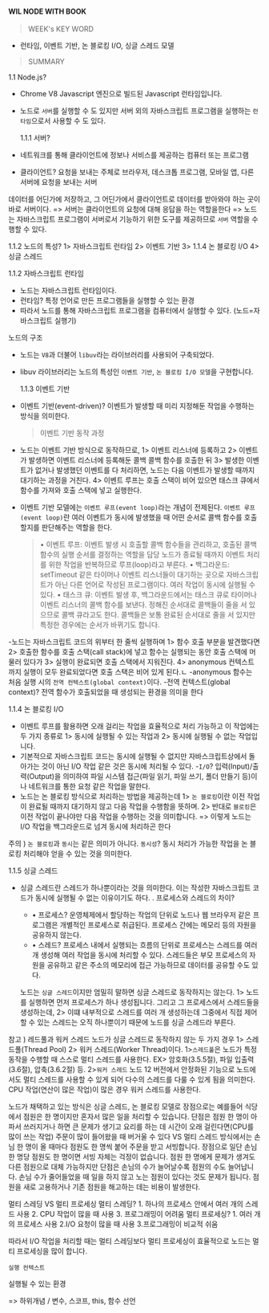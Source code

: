#### WIL NODE WITH BOOK

> WEEK's KEY WORD

- 런타임, 이벤트 기반, 논 블로킹 I/O, 싱글 스레드 모델

> SUMMARY

1.1 Node.js?

- Chrome V8 Javascript 엔진으로 빌드된 Javascript 런타임입니다.
- 노드로 `서버`를 실행할 수 도 있지만 서버 외의 자바스크립트 프로그램을 실행하는 `런타임`으로서 사용할 수 도 있다.

  1.1.1 서버?

- 네트워크를 통해 클라이언트에 정보나 서비스를 제공하는 컴퓨터 또는 프로그램
- 클라이언트? 요청을 보내는 주체로 브라우저, 데스크톱 프로그램, 모바일 앱, 다른 서버에 요청을 보내는 서버

데이터를 어딘가에 저장하고, 그 어딘가에서 클라이언트로 데이터를 받아와야 하는 곳이 바로 서버이다.
=> 서버는 클라이언트의 요청에 대해 응답을 하는 역할을한다
=> 노드는 자바스크립트 프로그램이 서버로서 기능하기 위한 도구를 제공하므로 `서버` 역할을 수행할 수 있다.

1.1.2 노드의 특성?
1> 자바스크립트 런타임 2> 이벤트 기반 3> 1.1.4 논 블로킹 I/O 4> 싱글 스레드

1.1.2 자바스크립트 런타임

- 노드는 자바스크립트 런타임이다.
- 런타임? 특정 언어로 만든 프로그램들을 실행할 수 있는 환경
- 따라서 노드를 통해 자바스크립트 프로그램을 컴퓨터에서 실행할 수 있다. (노드=자바스크립트 실행기)

노드의 구조

- 노드는 `V8`과 더불어 `libuv`라는 라이브러리를 사용되어 구축되었다.
- libuv 라이브러리는 노드의 특성인 `이벤트 기반`, `논 블로킹 I/O 모델`을 구현합니다.

  1.1.3 이벤트 기반

- 이벤트 기반(event-driven)? 이벤트가 발생할 때 미리 지정해둔 작업을 수행하는 방식을 의미한다.
  > 이벤트 기반 동작 과정
- 노드는 이벤트 기반 방식으로 동작하므로, 1> 이벤트 리스너에 등록하고 2> 이벤트가 발생하면 이벤트 리스너에 등록해둔 콜백 콜백 함수를 호출한 뒤 3> 발생한 이벤트가 없거나 발생했던 이벤트를 다 처리하면, 노드는 다음 이벤트가 발생할 때까지 대기하는 과정을 거친다. 4> 이벤트 루프는 호출 스택이 비어 있으면 태스크 큐에서 함수를 가져와 호출 스택에 넣고 실행한다.

- 이벤트 기반 모델에는 `이벤트 루프(event loop)`라는 개념이 전제된다.
  `이벤트 루프(event loop)`란 여러 이벤트가 동시에 발생했을 때 어떤 순서로 콜백 함수를 호출할지를 판단해주는 역할을 한다.
  > • 이벤트 루프: 이벤트 발생 시 호출할 콜백 함수들을 관리하고, 호출된 콜백 함수의 실행 순서를 결정하는 역할을 담당
  > 노드가 종료될 때까지 이벤트 처리를 위한 작업을 반복하므로 루프(loop)라고 부른다.
  > • 백그라운드: setTimeout 같은 타이머나 이벤트 리스너들이 대기하는 곳으로 자바스크립트가 아닌 다른 언어로 작성된 프로그램이다. 여러 작업이 동시에 실행될 수 있다.
  > • 태스크 큐: 이벤트 발생 후, 백그라운드에서는 태스크 큐로 타이머나 이벤트 리스너의 콜백 함수를 보낸다. 정해진 순서대로 콜백들이 줄을 서 있으므로 콜백 큐라고도 한다.
  > 콜백들은 보통 완료된 순서대로 줄을 서 있지만 특정한 경우에는 순서가 바뀌기도 합니다.

-노드는 자바스크립트 코드의 위부터 한 줄씩 실행하며 1> 함수 호출 부분을 발견했다면 2> 호출한 함수를 호출 스택(call stack)에 넣고 함수는 실행되는 동안 호출 스택에 머물러 있다가 3> 실행이 완료되면 호출 스택에서 지워진다. 4> anonymous 컨텍스트까지 실행이 모두 완료되었다면 호출 스택은 비어 있게 된다.ㄴ
-anonymous 함수는 처음 실행 시의 `전역 컨텍스트(global context)`이다. -전역 컨텍스트(global context)? 전역 함수가 호출되었을 때 생성되는 환경을 의미을 한다

1.1.4 논 블로킹 I/O

- 이벤트 루프를 활용하면 오래 걸리는 작업을 효율적으로 처리 가능하고 이 작업에는 두 가지 종류로 1> 동시에 실행될 수 있는 작업과 2> 동시에 실행될 수 없는 작업입니다.
- 기본적으로 자바스크립트 코드는 동시에 실행될 수 없지만 자바스크립트상에서 돌아가는 것이 아닌 I/O 작업 같은 것은 동시에 처리될 수 있다. -`I/O`? 입력(Input)/출력(Output)을 의미하여 파일 시스템 접근(파일 읽기, 파일 쓰기, 폴더 만들기 등)이나 네트워크를 통한 요청 같은 작업을 말한다.
- 노드는 논 블로킹 방식으로 처리하는 방법을 제공하는데
  1> `논 블로킹`이란 이전 작업이 완료될 때까지 대기하지 않고 다음 작업을 수행함을 뜻하며. 2> 반대로 `블로킹`은 이전 작업이 끝나야만 다음 작업을 수행하는 것을 의미합니다.
  => 이렇게 노드는 I/O 작업을 백그라운드로 넘겨 동시에 처리하곤 한다

주의 ) `논 블로킹`과 `동시`는 같은 의미가 아니다. `동시성`? 동시 처리가 가능한 작업을 논 블로킹 처리해야 얻을 수 있는 것을 의미한다.

1.1.5 싱글 스레드

- 싱글 스레드란 스레드가 하나뿐이라는 것을 의미한다. 이는 작성한 자바스크립트 코드가 동시에 실행될 수 없는 이유이기도 하다.
  . 프로세스와 스레드의 차이?

  - • 프로세스? 운영체제에서 할당하는 작업의 단위로 노드나 웹 브라우저 같은 프로그램은 개별적인 프로세스로 취급된다. 프로세스 간에는 메모리 등의 자원을 공유하지 않는다.
  - • 스레드? 프로세스 내에서 실행되는 흐름의 단위로 프로세스는 스레드를 여러 개 생성해 여러 작업을 동시에 처리할 수 있다.
    스레드들은 부모 프로세스의 자원을 공유하고 같은 주소의 메모리에 접근 가능하므로 데이터를 공유할 수도 있다.

  노드는 `싱글 스레드`이지만 엄밀히 말하면 싱글 스레드로 동작하지는 않는다.
  1> 노드를 실행하면 먼저 프로세스가 하나 생성됩니다. 그리고 그 프로세스에서 스레드들을 생성하는데, 2> 이떄 내부적으로 스레드를 여러 개 생성하는데 그중에서 직접 제어할 수 있는 스레드는 오직 하나뿐이기 때문에 노드를 싱글 스레드라 부른다.

참고 ) 레드풀과 워커 스레드
노드가 싱글 스레드로 동작하지 않는 두 가지 경우 1> 스레드풀(Thread Pool) 2> 워커 스레드(Worker Thread)이다.
1>`스레드풀`은 노드가 특정 동작을 수행할 때 스스로 멀티 스레드를 사용한다. EX> 암호화(3.5.5절), 파일 입출력(3.6절), 압축(3.6.2절) 등.
2>`워커 스레드` 노드 12 버전에서 안정화된 기능으로 노드에서도 멀티 스레드를 사용할 수 있게 되어 다수의 스레드를 다룰 수 있게 됨을 의미한다. CPU 작업(연산이 많은 작업)이 많은 경우 워커 스레드를 사용한다.

노드가 채택하고 있는 방식은 싱글 스레드, 논 블로킹 모델로 장점으로는 예를들어 식당에서 점원은 한 명이지만 혼자서 많은 일을 처리할 수 있습니다.
단점은 점원 한 명이 아파서 쓰러지거나 하면 큰 문제가 생기고 요리를 하는 데 시간이 오래 걸린다면(CPU를 많이 쓰는 작업) 주문이 많이 들어왔을 때 버거울 수 있다
VS
멀티 스레드 방식에서는 손님 한 명이 올 때마다 점원도 한 명씩 붙어 주문을 받고 서빙합니다. 장점으로 일단 손님 한 명당 점원도 한 명이면 서빙 자체는 걱정이 없습니다. 점원 한 명에게 문제가 생겨도 다른 점원으로 대체 가능하지만 단점은 손님의 수가 늘어날수록 점원의 수도 늘어납니다. 손님 수가 줄어들었을 때 일을 하지 않고 노는 점원이 있다는 것도 문제가 됩니다. 점원을 새로 고용하거나 기존 점원을 해고하는 데는 비용이 발생한다.

멀티 스레딩 VS 멀티 프로세싱
멀티 스레딩? 1. 하나의 프로세스 안에서 여러 개의 스레드 사용 2. CPU 작업이 많을 때 사용 3. 프로그래밍이 어려움
멀티 프로세싱? 1. 여러 개의 프로세스 사용 2.I/O 요청이 많을 때 사용 3.프로그래밍이 비교적 쉬움

따라서 I/O 작업을 처리할 때는 멀티 스레딩보다 멀티 프로세싱이 효율적으로 노드는 멀티 프로세싱을 많이 합니다.

`실행 컨텍스트`

실행될 수 있는 환경

=> 하위개념 / 변수, 스코프, this, 함수 선언
